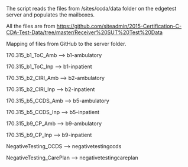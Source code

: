 
The script reads the files from /sites/ccda/data folder on the edgetest server and populates the mailboxes.

All the files are from https://github.com/siteadmin/2015-Certification-C-CDA-Test-Data/tree/master/Receiver%20SUT%20Test%20Data

Mapping of files from GitHub to the server folder.

170.315_b1_ToC_Amb --> b1-ambulatory

170.315_b1_ToC_Inp --> b1-inpatient

170.315_b2_CIRI_Amb --> b2-ambulatory

170.315_b2_CIRI_Inp --> b2-inpatient

170.315_b5_CCDS_Amb --> b5-ambulatory

170.315_b5_CCDS_Inp --> b5-inpatient

170.315_b9_CP_Amb --> b9-ambulatory

170.315_b9_CP_Inp --> b9-inpatient

NegativeTesting_CCDS --> negativetestingccds

NegativeTesting_CarePlan --> negativetestingcareplan
